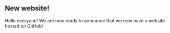 ## New website!
Hello everyone! We are now ready to announce that we now have a website hosted on GitHub!
